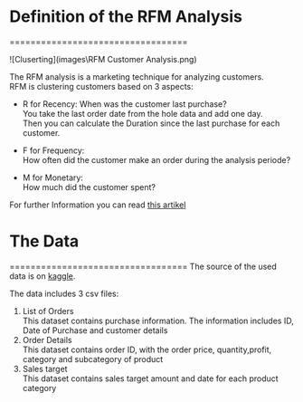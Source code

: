 # Definition of the RFM Analysis
==================================

![Cluserting](images\RFM Customer Analysis.png)

The RFM analysis is a marketing technique for analyzing customers.<br>
RFM is clustering customers based on 3 aspects:

- R for Recency:
When was the customer last purchase? <br>
You take the last order date from the hole data and add one day.<br>
Then you can calculate the Duration since the last purchase for each customer.<br>

- F for Frequency:<br>
How often did the customer make an order during the analysis periode?

- M for Monetary:<br>
How much did the customer spent?<br>

For further Information you can read [this artikel](https://cdn.intechopen.com/pdfs/13162/InTech-Data_mining_using_rfm_analysis.pdf)


# The Data
==================================
The source of the used data is on [kaggle](https://www.kaggle.com/benroshan/ecommerce-data).

The data includes 3 csv files:
1. List of Orders <br>
This dataset contains purchase information. The information includes ID, Date of Purchase and customer details
2. Order Details <br>
This dataset contains order ID, with the order price, quantity,profit, category and subcategory of product
3. Sales target <br>
This dataset contains sales target amount and date for each product category